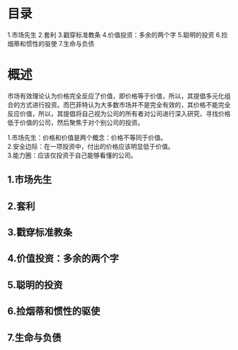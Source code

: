 # 目录
1.市场先生
2.套利
3.戳穿标准教条
4.价值投资：多余的两个字
5.聪明的投资
6.捡烟蒂和惯性的驱使
7.生命与负债

# 概述
市场有效理论认为价格完全反应了价值，即价格等于价值，所以，其提倡多元化组合的方式进行投资。而巴菲特认为大多数市场并不是完全有效的，其价格不能完全反应价值，所以，其提倡将自己视为公司的所有者对公司进行深入研究，寻找价格低于价值的公司，然后聚焦于对个别公司的投资。

1.市场先生：价格和价值是两个概念：价格不等同于价值。    
2.安全边际：在一项投资中，付出的价格应该明显低于价值。   
3.能力圈：应该仅投资于自己能够看懂的公司。   

## 1.市场先生
## 2.套利
## 3.戳穿标准教条
## 4.价值投资：多余的两个字
## 5.聪明的投资
## 6.捡烟蒂和惯性的驱使
## 7.生命与负债

   
